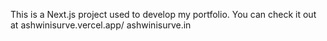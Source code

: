 This is a Next.js project used to develop my portfolio. 
You can check it out at 
ashwinisurve.vercel.app/
ashwinisurve.in
